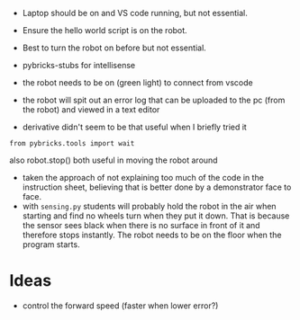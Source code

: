 - Laptop should be on and VS code running, but not essential.
- Ensure the hello world script is on the robot.
- Best to turn the robot on before but not essential.

- pybricks-stubs for intellisense

- the robot needs to be on (green light) to connect from vscode

- the robot will spit out an error log that can be uploaded to the pc (from the robot) and viewed in a text editor

- derivative didn't seem to be that useful when I briefly tried it

```
from pybricks.tools import wait
```
also robot.stop() both useful in moving the robot around

- taken the approach of not explaining too much of the code in the instruction sheet, believing that is better done by a demonstrator face to face.
- with `sensing.py` students will probably hold the robot in the air when starting and find no wheels turn when they put it down. That is because the sensor sees black when there is no surface in front of it and therefore stops instantly. The robot needs to be on the floor when the program starts.


# Ideas
- control the forward speed (faster when lower error?)